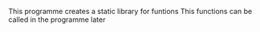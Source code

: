 This programme creates a static library for funtions 
This functions can be called in the programme later
